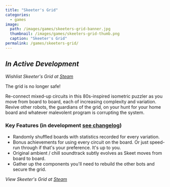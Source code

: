 ```yaml
---
title: "Skeeter's Grid"
categories:
  - games
image:
  path: /images/games/skeeters-grid-banner.jpg
  thumbnail: /images/games/skeeters-grid-thumb.png
  caption: "Skeeter's Grid"
permalink: /games/skeeters-grid/ 
---
```

*In Active Development*
---
*Wishlist Skeeter's Grid at [Steam](https://store.steampowered.com/app/1773440/Skeeters_Grid/)*

The grid is no longer safe!

Re-connect mixed-up circuits in this 80s-inspired isometric puzzler as you move from board to board, each of increasing complexity and variation. Revive other robots, the guardians of the grid, on your hunt for your home board and whatever malevolent program is corrupting the system.

### Key Features (in development [see changelog](/games/skeeters-grid-changelog/))
* Randomly shuffled boards with statistics recorded for every variation.
* Bonus achievements for using every circuit on the board. Or just speed-run through if that's your preference. It's up to you.
* Original ambient / chill soundtrack subtly evolves as Skeet moves from board to board. 
* Gather up the components you'll need to rebuild the other bots and secure the grid.

*View Skeeter's Grid at [Steam](https://store.steampowered.com/app/1773440/Skeeters_Grid/)*
